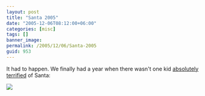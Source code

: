 ```yaml
---
layout: post
title: "Santa 2005"
date: "2005-12-06T08:12:00+06:00"
categories: [misc]
tags: []
banner_image: 
permalink: /2005/12/06/Santa-2005
guid: 953
---
```


It had to happen. We finally had a year when there wasn't one kid <a href="http://ray.camdenfamily.com/index.cfm?mode=entry&entry=CD1485CF-B41C-E232-610154447B8FD639">absolutely </a> <a href="http://ray.camdenfamily.com/index.cfm?mode=entry&entry=146BA680-A649-E595-5029ECBF120EE215">terrified</a> of Santa:

<img src="http://ray.camdenfamily.com/images/santa2005.jpg">